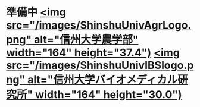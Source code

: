 # 準備中 <a href="https://www.shinshu-u.ac.jp/faculty/agriculture/"><img src="/images/ShinshuUnivAgrLogo.png" alt="信州大学農学部" width="164" height="37.4")</a> <a href="https://www.shinshu-u.ac.jp/institution/ibs/"><img src="/images/ShinshuUnivIBSlogo.png" alt="信州大学バイオメディカル研究所" width="164" height="30.0")</a>
